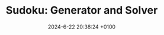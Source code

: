---
layout:         redirect
mathjax:        true
title:          "Sudoku: Generator and Solver"
description:    "Generate Sudokus of any difficulty, generate beautiful images of them or just save them as .txt files, and solve them using a backtracking algorithm. I then ask: Can neurosymbolic AIs learn Sudoku, too?"
date:           2024-6-22 20:38:24 +0100
authors:         ["Quentin Wach"]
tags:           ["puzzle", "python", "AI", "game"]
image:          "/images/sudoku_head.png"
tag_search:     true
redirect:       "https://github.com/QuentinWach/Sudoku"
github:         QuentinWach/Sudoku
categories:     
note: 
weight: 58
---
